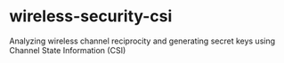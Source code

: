 # wireless-security-csi
Analyzing wireless channel reciprocity and generating secret keys using Channel State Information (CSI)
